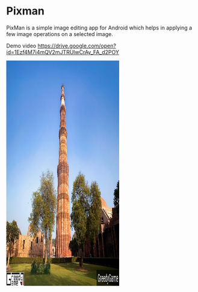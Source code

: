 # Pixman
PixMan is a simple image editing app for Android which helps in applying a few image operations on a selected image. 

Demo video https://drive.google.com/open?id=1Ezf4M7i4mQV2mJTRUlwCrAy_FA_d2POY

<img src="https://github.com/visvajeet/Pixman/blob/master/1578737377344.jpg" width="300" height="600"/>

